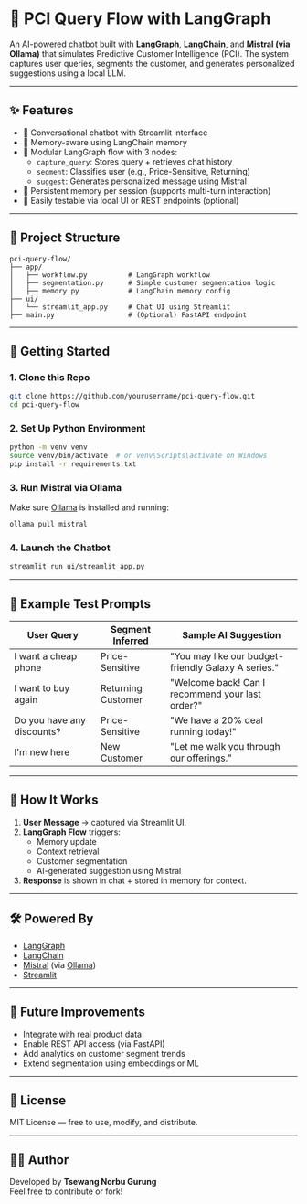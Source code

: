 # 🧠 PCI Query Flow with LangGraph

An AI-powered chatbot built with **LangGraph**, **LangChain**, and **Mistral (via Ollama)** that simulates Predictive Customer Intelligence (PCI). The system captures user queries, segments the customer, and generates personalized suggestions using a local LLM.

---

## ✨ Features

- 💬 Conversational chatbot with Streamlit interface
- 🧠 Memory-aware using LangChain memory
- 🧩 Modular LangGraph flow with 3 nodes:
  - `capture_query`: Stores query + retrieves chat history
  - `segment`: Classifies user (e.g., Price-Sensitive, Returning)
  - `suggest`: Generates personalized message using Mistral
- 🔁 Persistent memory per session (supports multi-turn interaction)
- 🧪 Easily testable via local UI or REST endpoints (optional)

---

## 🧱 Project Structure

```
pci-query-flow/
├── app/
│   ├── workflow.py          # LangGraph workflow
│   ├── segmentation.py      # Simple customer segmentation logic
│   ├── memory.py            # LangChain memory config
├── ui/
│   └── streamlit_app.py     # Chat UI using Streamlit
├── main.py                  # (Optional) FastAPI endpoint
```

---

## 🚀 Getting Started

### 1. Clone this Repo

```bash
git clone https://github.com/yourusername/pci-query-flow.git
cd pci-query-flow
```

### 2. Set Up Python Environment

```bash
python -m venv venv
source venv/bin/activate  # or venv\Scripts\activate on Windows
pip install -r requirements.txt
```

### 3. Run Mistral via Ollama

Make sure [Ollama](https://ollama.com) is installed and running:

```bash
ollama pull mistral
```

### 4. Launch the Chatbot

```bash
streamlit run ui/streamlit_app.py
```

---

## 🧪 Example Test Prompts

| User Query                 | Segment Inferred   | Sample AI Suggestion                                |
| -------------------------- | ------------------ | --------------------------------------------------- |
| I want a cheap phone       | Price-Sensitive    | "You may like our budget-friendly Galaxy A series." |
| I want to buy again        | Returning Customer | "Welcome back! Can I recommend your last order?"    |
| Do you have any discounts? | Price-Sensitive    | "We have a 20% deal running today!"                 |
| I'm new here               | New Customer       | "Let me walk you through our offerings."            |

---

## 🧠 How It Works

1. **User Message** → captured via Streamlit UI.
2. **LangGraph Flow** triggers:
   - Memory update
   - Context retrieval
   - Customer segmentation
   - AI-generated suggestion using Mistral
3. **Response** is shown in chat + stored in memory for context.

---

## 🛠 Powered By

- [LangGraph](https://github.com/langchain-ai/langgraph)
- [LangChain](https://www.langchain.com/)
- [Mistral](https://mistral.ai/) (via [Ollama](https://ollama.com))
- [Streamlit](https://streamlit.io/)

---

## 📌 Future Improvements

- Integrate with real product data
- Enable REST API access (via FastAPI)
- Add analytics on customer segment trends
- Extend segmentation using embeddings or ML

---

## 📄 License

MIT License — free to use, modify, and distribute.

---

## 👨‍💻 Author

Developed by **Tsewang Norbu Gurung**  
Feel free to contribute or fork!
